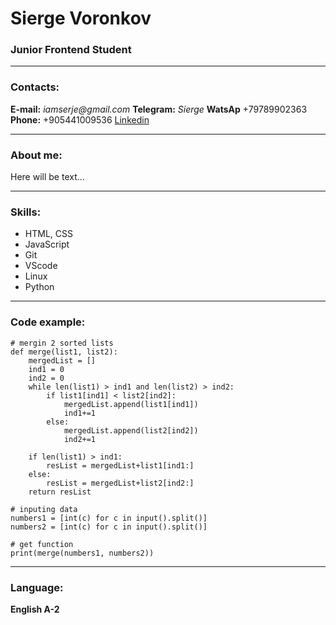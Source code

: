 # Sierge Voronkov
### Junior Frontend Student

---

### Contacts:

**E-mail:** _iamserje@gmail.com_
**Telegram:** _Sierge_
**WatsAp** +79789902363
**Phone:** +905441009536
[Linkedin](https://www.linkedin.com/in/sv-or-919179258)

---

### About me:
Here will be text...

---

### Skills:

* HTML, CSS
* JavaScript
* Git
* VScode
* Linux
* Python

---

### Code example:

```
# mergin 2 sorted lists
def merge(list1, list2):
    mergedList = []
    ind1 = 0
    ind2 = 0    
    while len(list1) > ind1 and len(list2) > ind2:        
        if list1[ind1] < list2[ind2]:
            mergedList.append(list1[ind1])
            ind1+=1
        else:
            mergedList.append(list2[ind2])
            ind2+=1
        
    if len(list1) > ind1:
        resList = mergedList+list1[ind1:]
    else:
        resList = mergedList+list2[ind2:]
    return resList

# inputing data
numbers1 = [int(c) for c in input().split()]
numbers2 = [int(c) for c in input().split()]

# get function
print(merge(numbers1, numbers2))
```

---

### Language:

**English A-2**
